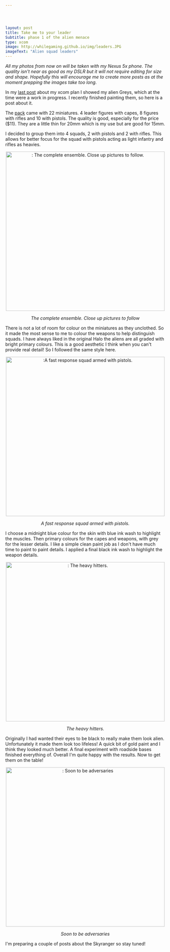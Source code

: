 ```yaml
---




layout: post
title: Take me to your leader
Subtitle: phase 1 of the alien menace
type: xcom
image: http://whilegaming.github.io/img/leaders.JPG
imageText: "Alien squad leaders"
---
```

*All my photos from now on will be taken with my Nexus 5x phone. The
quality isn't near as good as my DSLR but it will not require editing for
size and shape. Hopefully this will encourage me to create more posts as at
the moment prepping the images take too long.*

In my [last post](http://whilegaming.github.io/2016-01-28-invasion) about my xcom plan I showed my alien Greys, which at
the time were a work in progress. I recently finished painting them, so
here is a post about it.

The [pack](http://www.rebelminis.com/15algrar.html) came with 22 miniatures. 4 leader figures with capes, 8
figures with rifles and 10 with pistols. The quality is good, especially
for the price ($11). They are a little thin for 20mm which is my use but
are good for 15mm.

I decided to group them into 4 squads, 2 with pistols and 2 with rifles.
This allows for better focus for the squad with pistols acting as light
infantry and rifles as heavies.

<p align="center">
<a href="http://whilegaming.github.io/img/fullsquad.JPG"><img src="http://whilegaming.github.io/img/fullsquad.JPG" alt=": The complete ensemble. Close up pictures to follow." width="500"></a>
</p>
<p style="text-align: center;">
<i>The complete ensemble. Close up pictures to follow</i>
</p>

There is not a lot of room for colour on the miniatures as they unclothed.
So it made the most sense to me to colour the weapons to help distinguish
squads. I have always liked in the original Halo the aliens are all graded
with bright primary colours. This is a good aesthetic I think when you
can't provide real detail! So I followed the same style here.

<p align="center">
<a href="http://whilegaming.github.io/img/pistols.JPG"><img src="http://whilegaming.github.io/img/pistols.JPG" alt=":A fast response squad armed with pistols." width="500"></a>
</p>
<p style="text-align: center;">
<i>A fast response squad armed with pistols.</i>
</p>

I choose a midnight blue colour for the skin with blue ink wash to
highlight the muscles. Then primary colours for the capes and weapons, with
grey for the lesser details. I like a simple clean paint job as I don't
have much time to paint to paint details. I applied a final black ink wash
to highlight the weapon details.

<p align="center">
<a href="http://whilegaming.github.io/img/rifles.JPG"><img src="http://whilegaming.github.io/img/rifles.JPG" alt=": The heavy hitters." width="500"></a>
</p>
<p style="text-align: center;">
<i>The heavy hitters.</i>
</p>

Originally I had wanted their eyes to be black to really make them look
alien. Unfortunately it made them look too lifeless! A quick bit of gold
paint and I think they looked much better. A final experiment with roadside
bases finished everything of. Overall I'm quite happy with the results. Now
to get them on the table!

<p align="center">
<a href="http://whilegaming.github.io/img/closeup.JPG"><img src="http://whilegaming.github.io/img/closeup.JPG" alt=": Soon to be adversaries" width="500"></a>
</p>
<p style="text-align: center;">
<i>Soon to be adversaries</i>
</p>

I'm preparing a couple of posts about the Skyranger so stay tuned!
